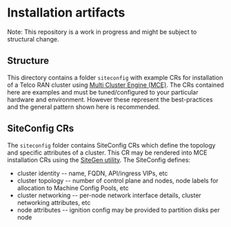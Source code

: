 # Installation artifacts
Note: This repository is a work in progress and might be subject to structural change.

## Structure
This directory contains a folder `siteconfig` with example CRs for installation of a Telco RAN cluster
using [Multi Cluster
Engine (MCE)](https://github.com/stolostron/deploy/tree/master/multiclusterengine). The
CRs contained here are examples and must be tuned/configured to your particular
hardware and environment. However these represent the best-practices and the
general pattern shown here is recommended.

## SiteConfig CRs
The `siteconfig` folder contains SiteConfig CRs which define the
topology and specific attributes of a cluster. This CR may be rendered into MCE
installation CRs using the [SiteGen
utility](https://github.com/openshift-kni/cnf-features-deploy/tree/master/ztp/siteconfig-generator). The
SiteConfig defines:
 - cluster identity -- name, FQDN, API/ingress VIPs, etc
 - cluster topology -- number of control plane and nodes, node labels for
   allocation to Machine Config Pools, etc
 - cluster networking -- per-node network interface details, cluster networking
   attributes, etc
 - node attributes -- ignition config may be provided to partition disks per
   node